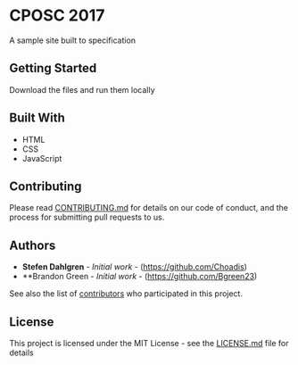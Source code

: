 # CPOSC 2017

A sample site built to specification

## Getting Started
Download the files and run them locally

## Built With

* HTML
* CSS
* JavaScript

## Contributing

Please read [CONTRIBUTING.md](https://gist.github.com/PurpleBooth/b24679402957c63ec426) for details on our code of conduct, and the process for submitting pull requests to us.

## Authors

* **Stefen Dahlgren** - *Initial work* - (https://github.com/Choadis)
* **Brandon Green - *Initial work* - (https://github.com/Bgreen23)

See also the list of [contributors](https://github.com/your/project/contributors) who participated in this project.

## License

This project is licensed under the MIT License - see the [LICENSE.md](LICENSE.md) file for details

